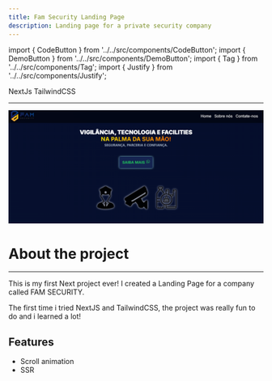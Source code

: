 ```yaml
---
title: Fam Security Landing Page
description: Landing page for a private security company
---
```


import { CodeButton } from '../../src/components/CodeButton';
import { DemoButton } from '../../src/components/DemoButton'; 
import { Tag } from '../../src/components/Tag';
import { Justify } from '../../src/components/Justify';

<div style={{marginBottom: "1rem"}}>
<Tag docLink="https://nextjs.org/">NextJs</Tag>
<Tag docLink="https://tailwindcss.com/">TailwindCSS</Tag>
</div>

<CodeButton codeLink="https://github.com/nixoletas/fam-security-landing-page"/>
<DemoButton liveLink="https://taupe-pasca-66655c.netlify.app/"/>

---

![govbr-screenc](\img\projects\famsecurity.png)

# About the project
---
<Justify>

This is my first Next project ever! I created a Landing Page for a company called FAM SECURITY.

The first time i tried NextJS and TailwindCSS, the project was really fun to do and i learned a lot!

## Features

- Scroll animation
- SSR

</Justify>